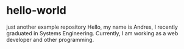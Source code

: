 # hello-world
just another example repository
Hello, my name is Andres, I recently graduated in Systems Engineering.
Currently, I am working as a web developer and other programming.
